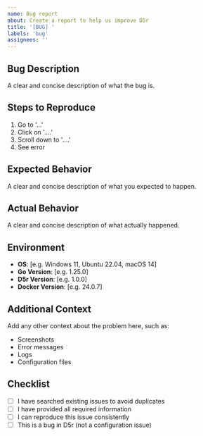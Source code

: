 ```yaml
---
name: Bug report
about: Create a report to help us improve D5r
title: '[BUG] '
labels: 'bug'
assignees: ''
---
```


## Bug Description
A clear and concise description of what the bug is.

## Steps to Reproduce
1. Go to '...'
2. Click on '....'
3. Scroll down to '....'
4. See error

## Expected Behavior
A clear and concise description of what you expected to happen.

## Actual Behavior
A clear and concise description of what actually happened.

## Environment
- **OS**: [e.g. Windows 11, Ubuntu 22.04, macOS 14]
- **Go Version**: [e.g. 1.25.0]
- **D5r Version**: [e.g. 1.0.0]
- **Docker Version**: [e.g. 24.0.7]

## Additional Context
Add any other context about the problem here, such as:
- Screenshots
- Error messages
- Logs
- Configuration files

## Checklist
- [ ] I have searched existing issues to avoid duplicates
- [ ] I have provided all required information
- [ ] I can reproduce this issue consistently
- [ ] This is a bug in D5r (not a configuration issue)
